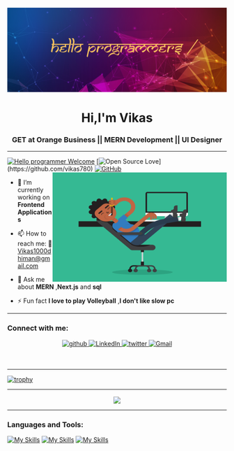 ![image](prog.png)
<h1 align="center">Hi,I'm Vikas</h1>
<h3 align="center">GET at Orange Business || MERN Development || UI Designer </h3>
<hr/>

[![Hello programmer Welcome ](https://img.shields.io/badge/Hello,Programmer!-Welcome-orange.svg?style=flat&logo=github)](https://github.com/vikas780) [![Open Source Love](https://badges.frapsoft.com/os/v2/open-source.svg?:heart:)](https://github.com/vikas780) [![GitHub](https://img.shields.io/badge/-GitHub-333333?style=flat&logo=github)](https://github.com/vikas780/)
<br>
<a target="_blank">
<img align="right" height="250" width="400" alt="GIF" src="assets/easy.gif">
</a>


- 🔭 I’m currently working on **Frontend Applications**

- 📫 How to reach me: 📧 Vikas1000dhiman@gmail.com

- 💬 Ask me about **MERN** ,**Next.js** and **sql**

- ⚡ Fun fact **I love to play Volleyball** ,**I don't like slow pc**
<hr/>


### Connect with me:




<p align="center">
<a href="https://github.com/vikas780" target="_blank">
<img src=https://img.shields.io/badge/github-%2324292e.svg?&style=for-the-badge&logo=github&logoColor=white alt=github style="margin-bottom: 5px;" />
</a>
<a href="https://www.linkedin.com/in/vikas-dhiman-034018191/" target="_blank">
<img alt="LinkedIn" src="https://img.shields.io/badge/linkedin%20-%230077B5.svg?&style=for-the-badge&logo=linkedin&logoColor=white"/>
</a>
<a href="https://twitter.com/Vikas07560436" target="_blank">
<img src=https://img.shields.io/badge/twitter-%2300acee.svg?&style=for-the-badge&logo=twitter&logoColor=white alt=twitter style="margin-bottom: 5px;" />
</a>
<a href="mailto:vikas1000dhiman@gmail.com">
<img alt="Gmail" src="https://img.shields.io/badge/Gmail-D14836?style=for-the-badge&logo=gmail&logoColor=white" /></a>
</p>

<br />
<hr/>

[![trophy](https://github-profile-trophy.vercel.app/?username=vikas780&column=7&margin-w=15&margin-h=15&no-bg=true&no-frame=true&theme=juicyfresh)](https://github.com/vikas780)
<br/>

<hr/>

<p align="center">
  <a>
     <img align="center" src="https://github-readme-streak-stats.herokuapp.com/?user=vikas780&theme=dark&hide_border=true"/>
  </a>
</p>
<hr/> 


### Languages and Tools:
[![My Skills](https://skillicons.dev/icons?i=html,css,js)](https://skillicons.dev)
[![My Skills](https://skillicons.dev/icons?i=react,express,mongodb,tailwind,next)](https://skillicons.dev)
[![My Skills](https://skillicons.dev/icons?i=java,git,mysql,styledcomponents,postman,netlify,redux)](https://skillicons.dev)

<br />



